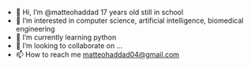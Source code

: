 - 👋 Hi, I’m @matteohaddad 17 years old still in school
- 👀 I’m interested in computer science, artificial intelligence, biomedical engineering
- 🌱 I’m currently learning python 
- 💞️ I’m looking to collaborate on ...
- 📫 How to reach me matteohaddad04@gmail.com 

<!---
matteohaddad/matteohaddad is a ✨ special ✨ repository because its `README.md` (this file) appears on your GitHub profile.
You can click the Preview link to take a look at your changes.
--->
